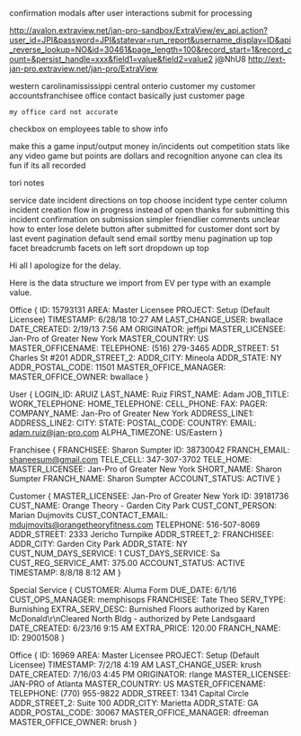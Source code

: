 confirmation modals after user interactions
submit for processing 
    

http://avalon.extraview.net/jan-pro-sandbox/ExtraView/ev_api.action?user_id=JPI&password=JPI&statevar=run_report&username_display=ID&api_reverse_lookup=NO&id=30461&page_length=100&record_start=1&record_count=&persist_handle=xxx&field1=value&field2=value2
j@NhU8
http://ext-jan-pro.extraview.net/jan-pro/ExtraView



western carolinamississippi central onterio 
customer
    my customer accountsfranchisee
    office
    contact
    basically just customer page

    my office card not accurate 
    
checkbox on employees table to show info


make this a game
input/output
money in/incidents out
competition
stats
like any video game
but points are dollars and recognition
anyone can clea
its fun if its all recorded



tori notes

service date incident
directions on top
choose incident type
center column incident creation flow
in progress instead of open
thanks for submitting this incident
confirmation on submission simpler friendlier
comments unclear how to enter
lose delete button after submitted for customer
dont sort by last event
pagination
default send email
sortby menu
pagination up top
facet breadcrumb
facets on left
sort dropdown up top




Hi all I apologize for the delay.

Here is the data structure we import from EV per type with an example value.

Office
{
    ID: 15793131
    AREA: Master Licensee
    PROJECT: Setup (Default Licensee)
    TIMESTAMP: 6/28/18 10:27 AM
    LAST_CHANGE_USER: bwallace
    DATE_CREATED: 2/19/13 7:56 AM
    ORIGINATOR: jeffjpi
    MASTER_LICENSEE: Jan-Pro of Greater New York
    MASTER_COUNTRY: US
    MASTER_OFFICENAME: 
    TELEPHONE: (516) 279-3465
    ADDR_STREET: 51 Charles St #201
    ADDR_STREET_2: 
    ADDR_CITY: Mineola
    ADDR_STATE: NY
    ADDR_POSTAL_CODE: 11501
    MASTER_OFFICE_MANAGER: 
    MASTER_OFFICE_OWNER: bwallace
  }



User
  {
    LOGIN_ID: ARUIZ
    LAST_NAME: Ruiz
    FIRST_NAME: Adam
    JOB_TITLE: 
    WORK_TELEPHONE: 
    HOME_TELEPHONE: 
    CELL_PHONE: 
    FAX: 
    PAGER: 
    COMPANY_NAME: Jan-Pro of Greater New York
    ADDRESS_LINE1: 
    ADDRESS_LINE2: 
    CITY: 
    STATE: 
    POSTAL_CODE: 
    COUNTRY: 
    EMAIL: adam.ruiz@jan-pro.com
    ALPHA_TIMEZONE: US/Eastern
}


Franchisee
  {
    FRANCHISEE: Sharon Sumpter
    ID: 38730042
    FRANCH_EMAIL: shaneesum@gmail.com
    TELE_CELL: 347-307-3702
    TELE_HOME: 
    MASTER_LICENSEE: Jan-Pro of Greater New York
    SHORT_NAME: Sharon Sumpter
    FRANCH_NAME: Sharon Sumpter
    ACCOUNT_STATUS: ACTIVE
  }

Customer
  {
    MASTER_LICENSEE: Jan-Pro of Greater New York
    ID: 39181736
    CUST_NAME: Orange Theory - Garden City Park
    CUST_CONT_PERSON: Marian Dujmovits
    CUST_CONTACT_EMAIL: mdujmovits@orangetheoryfitness.com
    TELEPHONE: 516-507-8069
    ADDR_STREET: 2333 Jericho Turnpike
    ADDR_STREET_2: 
    FRANCHISEE: 
    ADDR_CITY: Garden City Park
    ADDR_STATE: NY
    CUST_NUM_DAYS_SERVICE: 1
    CUST_DAYS_SERVICE: Sa
    CUST_REG_SERVICE_AMT: 375.00
    ACCOUNT_STATUS: ACTIVE
    TIMESTAMP: 8/8/18 8:12 AM
  }

Special Service { 
    CUSTOMER: Aluma Form
     DUE_DATE: 6/1/16
     CUST_OPS_MANAGER: memphisops
     FRANCHISEE: Tate Theo
     SERV_TYPE: Burnishing
     EXTRA_SERV_DESC: Burnished Floors authorized by Karen McDonald\r\nCleared North Bldg - authorized by Pete Landsgaard
     DATE_CREATED: 6/23/16 9:15 AM
     EXTRA_PRICE: 120.00
     FRANCH_NAME: 
     ID: 29001508 
}


Office
  {
    ID: 16969
    AREA: Master Licensee
    PROJECT: Setup (Default Licensee)
    TIMESTAMP: 7/2/18 4:19 AM
    LAST_CHANGE_USER: krush
    DATE_CREATED: 7/16/03 4:45 PM
    ORIGINATOR: rlange
    MASTER_LICENSEE: JAN-PRO of Atlanta
    MASTER_COUNTRY: US
    MASTER_OFFICENAME: 
    TELEPHONE: (770) 955-9822
    ADDR_STREET: 1341 Capital Circle
    ADDR_STREET_2: Suite 100
    ADDR_CITY: Marietta
    ADDR_STATE: GA
    ADDR_POSTAL_CODE: 30067
    MASTER_OFFICE_MANAGER: dfreeman
    MASTER_OFFICE_OWNER: brush
  }
